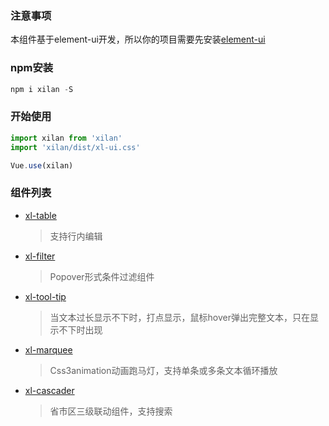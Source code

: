 ### 注意事项  
本组件基于element-ui开发，所以你的项目需要先安装[element-ui](https://element.eleme.cn/#/zh-CN/component/installation)
### npm安装
``` js
npm i xilan -S
```
### 开始使用
``` js
import xilan from 'xilan'
import 'xilan/dist/xl-ui.css'

Vue.use(xilan)
```
### 组件列表
+ [xl-table](doc/table.md) 
    >支持行内编辑
+ [xl-filter](doc/filter.md) 
    >Popover形式条件过滤组件
+ [xl-tool-tip](doc/tooltip.md) 
    >当文本过长显示不下时，打点显示，鼠标hover弹出完整文本，只在显示不下时出现
+ [xl-marquee](doc/marquee.md) 
    >Css3animation动画跑马灯，支持单条或多条文本循环播放
+ [xl-cascader](doc/cascader.md) 
    >省市区三级联动组件，支持搜索



